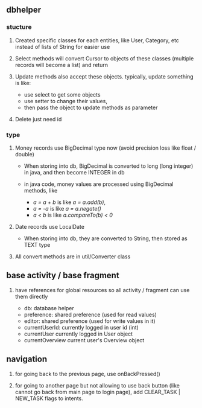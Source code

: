 ## dbhelper

### stucture

1. Created specific classes for each entities, like User, Category, etc instead of lists of String for easier use

2. Select methods will convert Cursor to objects of these classes (multiple records will become a list) and return

3. Update methods also accept these objects. typically, update something is like: 
     * use select to get some objects
    * use setter to change their values, 
    * then pass the object to update methods as parameter

4. Delete just need id

### type

1. Money records use BigDecimal type now (avoid precision loss like float / double)

   *  When storing into db, BigDecimal is converted to long (long integer) in java, and then become INTEGER in db
   
   * in java code, money values are processed using BigDecimal methods, like 
       * *a = a + b* is like *a = a.add(b)*, 
       * *a = -a* is like *a = a.negate()*
       * *a < b* is like *a.compareTo(b) < 0*

2. Date records use LocalDate

   * When storing into db, they are converted to String, then stored as TEXT type

3. All convert methods are in util/Converter class

## base activity / base fragment

1. have references for global resources so all activity / fragment can use them directly

    * db:           database helper
    * preference:   shared preference (used for read values)
    * editor:       shared preference (used for write values in it)
    * currentUserId:    currently logged in user id (int)
    * currentUser       currently logged in User object
    * currentOverview   current user's Overview object

## navigation

1. for going back to the previous page, use onBackPressed()

2. for going to another page but not allowing to use back button (like cannot go back from main page to login page), add CLEAR_TASK | NEW_TASK flags to intents. 




